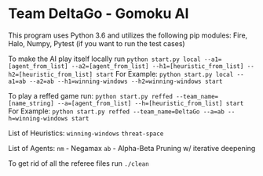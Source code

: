 # Team DeltaGo - Gomoku AI

This program uses Python 3.6 and utilizes the following pip modules: 
    Fire, 
    Halo, 
    Numpy, 
    Pytest (if you want to run the test cases)

To make the AI play itself locally run 
`python start.py local --a1=[agent_from_list] --a2=[agent_from_list] --h1=[heuristic_from_list] --h2=[heuristic_from_list] start`
    For Example: `python start.py local --a1=ab --a2=ab --h1=winning-windows --h2=winning-windows start`

To play a reffed game run:
`python start.py reffed --team_name=[name_string] --a=[agent_from_list] --h=[heuristic_from_list] start`
    For Example: `python start.py reffed --team_name=DeltaGo --a=ab --h=winning-windows start`

List of Heuristics:
    `winning-windows`
    `threat-space`

List of Agents:
    `nm` - Negamax
    `ab` - Alpha-Beta Pruning w/ iterative deepening

To get rid of all the referee files run `./clean`